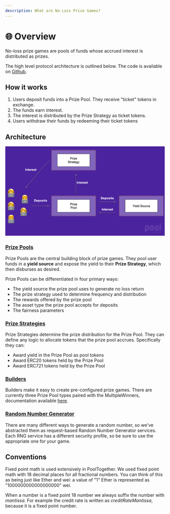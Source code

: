 ```yaml
---
description: What are No-Loss Prize Games?
---
```


# 🌐 Overview

No-loss prize games are pools of funds whose accrued interest is distributed as prizes.

The high level protocol architecture is outlined below. The code is available on [Github](https://github.com/pooltogether/pooltogether-pool-contracts).

## How it works

1. Users deposit funds into a Prize Pool.  They receive "ticket" tokens in exchange.
2. The funds earn interest.
3. The interest is distributed by the Prize Strategy as ticket tokens.
4. Users withdraw their funds by redeeming their ticket tokens

## Architecture

![](../.gitbook/assets/screen-shot-2021-03-29-at-5.02.37-pm.png)

### [Prize Pools](prize-pool/)

Prize Pools are the central building block of prize games.  They pool user funds in a **yield source** and expose the yield to their **Prize Strategy**, which then disburses as desired.

Prize Pools can be differentiated in four primary ways:

* The yield source the prize pool uses to generate no loss return
* The prize strategy used to determine frequency and distribution 
* The rewards offered by the prize pool
* The asset type the prize pool accepts for deposits 
* The fairness parameters 

### [Prize Strategies](prize-strategy/)

Prize Strategies determine the prize distribution for the Prize Pool.  They can define any logic to allocate tokens that the prize pool accrues.  Specifically they can:

* Award yield in the Prize Pool as pool tokens
* Award ERC20 tokens held by the Prize Pool
* Award ERC721 tokens held by the Prize Pool

### [Builders](builders/)

Builders make it easy to create pre-configured prize games.  There are currently three Prize Pool types paired with the MultipleWinners, documentation available [here](builders/). 

### [Random Number Generator](random-number-generator/)

There are many different ways to generate a random number, so we've abstracted them as request-based Random Number Generator services.  Each RNG service has a different security profile, so be sure to use the appropriate one for your game.

## Conventions

Fixed point math is used extensively in PoolTogether.  We used fixed point math with 18 decimal places for all fractional numbers.  You can think of this as being just like Ether and wei: a value of "1" Ether is represented as "1000000000000000000" wei.

When a number is a fixed point 18 number we always suffix the number with _mantissa._  For example the credit rate is written as _creditRateMantissa_, because it is a fixed point number.



